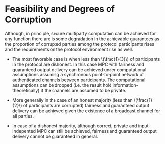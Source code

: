 # Feasibility and Degrees of Corruption

Although, in principle, secure multiparty computation can be achieved
for any function there are is some degradation in the achievable
guarantees as the proportion of corrupted parties among the protocol
participants rises and the requirements on the protocol environment
rise as well.

* The most favorable case is when less than \\(\frac{1}{3}\\) of
  participants in the protocol are dishonest. In this case MPC with
  fairness and guaranteed output delivery can be achieved under
  computational assumptions assuming a synchronous point-to-point
  network of authenticated channels between participants. The
  computational assumptions can be dropped (i.e. the result hold
  information-theoretically) if the channels are assumed to be
  private.
  
* More generally in the case of an honest majority (less than
  \\(\frac{1}{2}\\) of participants are corrupted) fairness and
  guaranteed output delivery can be achieved given the existence of a
  broadcast channel for all parties.
  
* In case of a dishonest majority, although correct, private and
  input-indepented MPC can still be achieved, fairness and guaranteed
  output delivery cannot be guaranteed in general.
